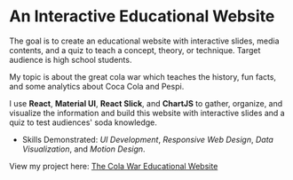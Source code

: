 # An Interactive Educational Website
The goal is to create an educational website with interactive slides, media contents, and a quiz to teach a concept, theory, or technique. Target audience is high school students.

My topic is about the great cola war which teaches the history, fun facts, and some analytics about Coca Cola and Pespi. 

I use **React**, **Material UI**, **React Slick**, and **ChartJS** to gather, organize, and visualize the information and build this website with interactive slides and a quiz to test audiences' soda knowledge.

* Skills Demonstrated: *UI Development*, *Responsive Web Design*, *Data Visualization*, and *Motion Design*.

View my project here: [The Cola War Educational Website](https://opal.ils.unc.edu/~yitsung/mejo_487/project-2/build/)
